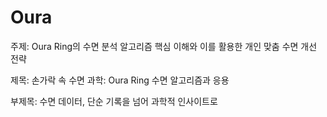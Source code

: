 # Oura

주제:
Oura Ring의 수면 분석 알고리즘 핵심 이해와 이를 활용한 개인 맞춤 수면 개선 전략

제목:
손가락 속 수면 과학: Oura Ring 수면 알고리즘과 응용

부제목:
수면 데이터, 단순 기록을 넘어 과학적 인사이트로





